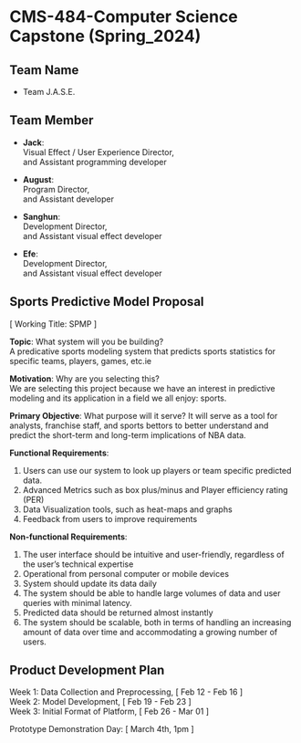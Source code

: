 # CMS-484-Computer Science Capstone (Spring_2024)

## Team Name
- Team J.A.S.E.

## Team Member
- **Jack**:  
Visual Effect / User Experience Director,  
and Assistant programming developer 
  
- **August**:    
Program Director,  
and Assistant developer

- **Sanghun**:  
Development Director,  
and Assistant visual effect developer

- **Efe**:  
Development Director,  
and Assistant visual effect developer  

## Sports Predictive Model Proposal 

[ Working Title: SPMP ]

**Topic**: What system will you be building?  
A predicative sports modeling system that predicts sports statistics for specific teams, players, games, etc.ie   

**Motivation**: Why are you selecting this?   
We are selecting this project because we have an interest in predictive modeling and its application in a field we all enjoy: sports.  

**Primary Objective**: What purpose will it serve? 
It will serve as a tool for analysts, franchise staff, and sports bettors to better understand and predict the short-term and long-term implications of NBA data.  

**Functional Requirements**: 
1. Users can use our system to look up players or team specific predicted data. 
2. Advanced Metrics such as box plus/minus and Player efficiency rating (PER) 
3. Data Visualization tools, such as heat-maps and graphs 
4. Feedback from users to improve requirements  

**Non-functional Requirements**:
1. The user interface should be intuitive and user-friendly, regardless of the user’s technical expertise 
2. Operational from personal computer or mobile devices 
3. System should update its data daily 
4. The system should be able to handle large volumes of data and user queries with minimal latency. 
5. Predicted data should be returned almost instantly 
6. The system should be scalable, both in terms of handling an increasing amount of data over time and accommodating a growing number of users.


## Product Development Plan

Week 1: Data Collection and Preprocessing,		[ Feb 12 - Feb 16 ]   
Week 2: Model Development, 			            [ Feb 19 - Feb 23 ]   
Week 3: Initial Format of Platform,			    [ Feb 26 - Mar 01 ]   

Prototype Demonstration Day:                [ March 4th, 1pm ]   

